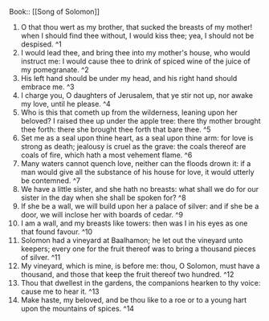  Book:: [[Song of Solomon]]
 1. O that thou wert as my brother, that sucked the breasts of my mother! when I should find thee without, I would kiss thee; yea, I should not be despised. ^1
 2. I would lead thee, and bring thee into my mother's house, who would instruct me: I would cause thee to drink of spiced wine of the juice of my pomegranate. ^2
 3. His left hand should be under my head, and his right hand should embrace me. ^3
 4. I charge you, O daughters of Jerusalem, that ye stir not up, nor awake my love, until he please. ^4
 5. Who is this that cometh up from the wilderness, leaning upon her beloved? I raised thee up under the apple tree: there thy mother brought thee forth: there she brought thee forth that bare thee. ^5
 6. Set me as a seal upon thine heart, as a seal upon thine arm: for love is strong as death; jealousy is cruel as the grave: the coals thereof are coals of fire, which hath a most vehement flame. ^6
 7. Many waters cannot quench love, neither can the floods drown it: if a man would give all the substance of his house for love, it would utterly be contemned. ^7
 8. We have a little sister, and she hath no breasts: what shall we do for our sister in the day when she shall be spoken for? ^8
 9. If she be a wall, we will build upon her a palace of silver: and if she be a door, we will inclose her with boards of cedar. ^9
 10. I am a wall, and my breasts like towers: then was I in his eyes as one that found favour. ^10
 11. Solomon had a vineyard at Baalhamon; he let out the vineyard unto keepers; every one for the fruit thereof was to bring a thousand pieces of silver. ^11
 12. My vineyard, which is mine, is before me: thou, O Solomon, must have a thousand, and those that keep the fruit thereof two hundred. ^12
 13. Thou that dwellest in the gardens, the companions hearken to thy voice: cause me to hear it. ^13
 14. Make haste, my beloved, and be thou like to a roe or to a young hart upon the mountains of spices. ^14
